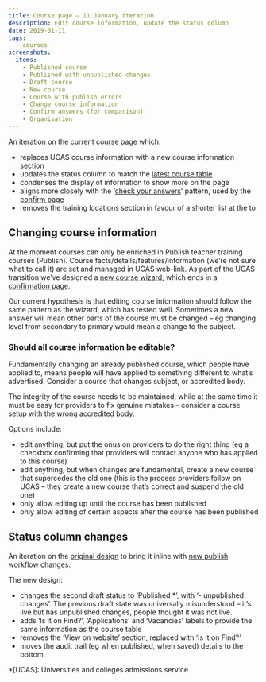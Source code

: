 ```yaml
---
title: Course page – 11 January iteration
description: Edit course information, update the status column
date: 2019-01-11
tags:
  - courses
screenshots:
  items:
    - Published course
    - Published with unpublished changes
    - Draft course
    - New course
    - Course with publish errors
    - Change course information
    - Confirm answers (for comparison)
    - Organisation
---
```


<!-- markdownlint-disable MD051 -->

An iteration on the [current course page](/publish-teacher-training-courses/enrichment-sept-6#course) which:

- replaces UCAS course information with a new course information section
- updates the status column to match the [latest course table](/publish-teacher-training-courses/publish-states)
- condenses the display of information to show more on the page
- aligns more closely with the ‘[check your answers](https://design-system.service.gov.uk/patterns/check-answers/)’ pattern, used by the [confirm page](#confirm-answers-for-comparison)
- removes the training locations section in favour of a shorter list at the to

## Changing course information

At the moment courses can only be enriched in Publish teacher training courses (Publish). Course facts/details/features/information (we’re not sure what to call it) are set and managed in UCAS web-link. As part of the UCAS transition we’ve designed a [new course wizard](/publish-teacher-training-courses/new-course), which ends in a [confirmation page](#confirm-answers-for-comparison).

Our current hypothesis is that editing course information should follow the same pattern as the wizard, which has tested well. Sometimes a new answer will mean other parts of the course must be changed – eg changing level from secondary to primary would mean a change to the subject.

### Should all course information be editable?

Fundamentally changing an already published course, which people have applied to, means people will have applied to something different to what’s advertised. Consider a course that changes subject, or accredited body.

The integrity of the course needs to be maintained, while at the same time it must be easy for providers to fix genuine mistakes – consider a course setup with the wrong accredited body.

Options include:

- edit anything, but put the onus on providers to do the right thing (eg a checkbox confirming that providers will contact anyone who has applied to this course)
- edit anything, but when changes are fundamental, create a new course that supercedes the old one (this is the process providers follow on UCAS – they create a new course that’s correct and suspend the old one)
- only allow editing up until the course has been published
- only allow editing of certain aspects after the course has been published

## Status column changes

An iteration on the [original design](/publish-teacher-training-courses/publish-changes/iteration-aug-15) to bring it inline with [new publish workflow changes](/publish-teacher-training-courses/publish-states).

The new design:

- changes the second draft status to ‘Published *’, with ‘- unpublished changes’. The previous draft state was universally misunderstood – it’s live but has unpublished changes, people thought it was not live.
- adds ‘Is it on Find?’, ‘Applications’ and ‘Vacancies’ labels to provide the same information as the course table
- removes the ‘View on website’ section, replaced with ‘Is it on Find?’
- moves the audit trail (eg when published, when saved) details to the bottom

<!-- markdownlint-enable MD051 -->

*[UCAS]: Universities and colleges admissions service
